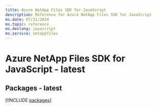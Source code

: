 ```yaml
---
title: Azure NetApp Files SDK for JavaScript
description: Reference for Azure NetApp Files SDK for JavaScript
ms.date: 07/31/2024
ms.topic: reference
ms.devlang: javascript
ms.service: netappfiles
---
```

# Azure NetApp Files SDK for JavaScript - latest
## Packages - latest
[!INCLUDE [packages](netapp-files-index.md)]